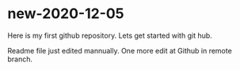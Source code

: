 # new-2020-12-05
Here is my first github repository. Lets get started with git hub.

Readme file just edited mannually. One more edit at Github in remote branch.
